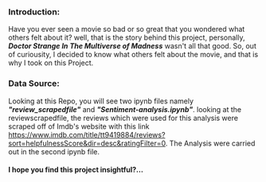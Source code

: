 ### Introduction:
Have you ever seen a movie so bad or so great that you wondered what others felt about it? well, that is the story behind this project, personally, ***Doctor Strange In The Multiverse of Madness*** wasn't all that good. So, out of curiousity, I decided to know what others felt about the movie, and that is why I took on this Project.


### Data Source:
Looking at this Repo, you will see two ipynb files namely ***"review_scrapedfile"*** and ***"Sentiment-analysis.ipynb"***. looking at the reviewscrapedfile, the reviews which were used for this analysis were scraped off of Imdb's website with this link https://www.imdb.com/title/tt9419884/reviews?sort=helpfulnessScore&dir=desc&ratingFilter=0. The Analysis were carried out in the second ipynb file. 

#### I hope you find this project insightful?...